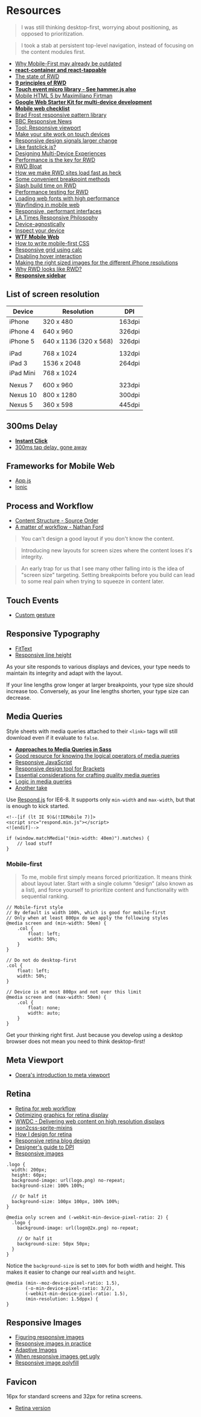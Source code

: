 # Resources

> I was still thinking desktop-first, worrying about positioning, as opposed to prioritization.

> I took a stab at persistent top-level navigation, instead of focusing on the content modules first.

* [Why Mobile-First may already be outdated](https://blog.intercom.io/why-mobile-first-may-already-be-outdated/)
* [**react-container and react-tappable**](https://www.youtube.com/watch?v=ctwmd5L1U_Q)
* [The state of RWD](http://webdesign.tutsplus.com/articles/the-state-of-responsive-web-design--cms-22878)
* [**9 principles of RWD**](http://blog.froont.com/9-basic-principles-of-responsive-web-design/)
* [**Touch event micro library - See hammer.js also**](http://quojs.tapquo.com/)
* [Mobile HTML 5 by Maximiliano Firtman](http://mobilehtml5.org/)
* [**Google Web Starter Kit for multi-device development**](https://developers.google.com/web/starter-kit/)
* [**Mobile web checklist**](http://www.luster.io/blog/9-29-14-mobile-web-checklist.html)
* [Brad Frost responsive pattern library](http://bradfrost.github.io/this-is-responsive/patterns.html)
* [BBC Responsive News](http://responsivenews.co.uk/)
* [Tool: Responsive viewport](http://cobyism.com/shapeshifter/)
* [Make your site work on touch devices](http://www.creativebloq.com/javascript/make-your-site-work-touch-devices-51411644)
* [Responsive design signals larger change](http://www.vanseodesign.com/web-design/responsive-design-signals-larger-change/)
* [Like fastclick.js?](http://filamentgroup.com/lab/tappy.html)
* [Designing Multi-Device Experiences](http://www.nirandfar.com/2014/07/how-successful-companies-design-for-users-multi-device-lives.html)
* [Performance is the key for RWD](http://www.smashingmagazine.com/2014/07/22/responsive-web-design-should-not-be-your-only-mobile-strategy/)
* [RWD Bloat](http://daverupert.com/2014/07/rwd-bloat-part-ii/)
* [How we make RWD sites load fast as heck](http://filamentgroup.com/lab/performance-rwd.html)
* [Some convenient breakpoint methods](http://restivejs.com/)
* [Slash build time on RWD](http://www.creativebloq.com/css3/slash-build-time-proportional-rwd-91412846)
* [Performance testing for RWD](https://github.com/lafikl/RWDPerf)
* [Loading web fonts with high performance](http://bdadam.com/blog/loading-webfonts-with-high-performance.html)
* [Wayfinding in mobile web](http://www.smashingmagazine.com/2014/10/13/wayfinding-for-the-mobile-web/)
* [Responsive, performant interfaces](https://github.com/mrmrs/tachyons/)
* [LA Times Responsive Philosophy](http://www.codeandtheory.com/things-we-make/responsive-philosophy)
* [Device-agnostically](http://www.smashingmagazine.com/smashing-newsletter-issue-123/)
* [Inspect your device](http://mydevice.io/)
* [**WTF Mobile Web**](http://wtfmobileweb.com/)
* [How to write mobile-first CSS](http://www.zell-weekeat.com/how-to-write-mobile-first-css/)
* [Responsive grid using calc](http://mintran.com/responsive-grid-using-calc/)
* [Disabling hover interaction](https://medium.com/@ennsu/disabling-hover-interactions-on-ios-acb034f32325)
* [Making the right sized images for the different iPhone resolutions](http://www.detroitlabs.com/blog/2015/2/12/making-the-right-sized-images-for-the-different-iphone-resolutions)
* [Why RWD looks like RWD?](http://timkadlec.com/2014/03/why-rwd-looks-like-rwd/)
* [**Responsive sidebar**](http://codyhouse.co/gem/responsive-sidebar-navigation/)

## List of screen resolution

|   Device  |       Resolution       |  DPI   |
| --------- | ---------------------- | ------ |
| iPhone    | 320 x 480              | 163dpi |
| iPhone 4  | 640 x 960              | 326dpi |
| iPhone 5  | 640 x 1136 (320 x 568) | 326dpi |
|           |                        |        |
| iPad      | 768 x 1024             | 132dpi |
| iPad 3    | 1536 x 2048            | 264dpi |
| iPad Mini | 768 x 1024             |        |
|           |                        |        |
| Nexus 7   | 600 x 960              | 323dpi |
| Nexus 10  | 800 x 1280             | 300dpi |
| Nexus 5   | 360 x 598              | 445dpi |

## 300ms Delay

* [**Instant Click**](http://instantclick.io/)
* [300ms tap delay, gone away](https://developers.google.com/web/updates/2013/12/300ms-tap-delay-gone-away?hl=en)

## Frameworks for Mobile Web

* [App.js](http://code.kik.com/app/2/index.html)
* [Ionic](http://ionicframework.com/)

## Process and Workflow

* [Content Structure - Source Order](https://vimeo.com/89535832)
* [A matter of workflow - Nathan Ford](http://www.iaskyouanswer.co.uk/nathan-ford.php)

> You can't design a good layout if you don't know the content.

> Introducing new layouts for screen sizes where the content loses it's integrity.

> An early trap for us that I see many other falling into is the idea of "screen size" targeting. Setting breakpoints before you build can lead to some real pain when trying to squeeze in content later.

## Touch Events

* [Custom gesture](https://developers.google.com/web/fundamentals/input/touch-input/touchevents/)

## Responsive Typography

* [FitText](http://fittextjs.com/)
* [Responsive line height](http://viljamis.com/blog/2014/responsive-line-height/)

As your site responds to various displays and devices, your type needs to maintain its integrity and adapt with the layout.

If your line lengths grow longer at larger breakpoints, your type size should increase too. Conversely, as your line lengths shorten, your type size can decrease.

## Media Queries

Style sheets with media queries attached to their `<link>` tags will still download even if it evaluate to `false`.

* [**Approaches to Media Queries in Sass**](http://css-tricks.com/approaches-media-queries-sass/)
* [Good resource for knowing the logical operators of media queries](https://developer.mozilla.org/en-US/docs/Web/Guide/CSS/Media_queries)
* [Responsive JavaScript](http://www.csskarma.com/blog/responsive-javascript/)
* [Responsive design tool for Brackets](http://www.leebrimelow.com/responsive-design-with-adobe-brackets/)
* [Essential considerations for crafting quality media queries](http://zomigi.com/blog/essential-considerations-for-crafting-quality-media-queries/)
* [Logic in media queries](http://css-tricks.com/logic-in-media-queries/)
* [Another take](http://sassmeister.com/gist/1a0a43f1511b9bd75adf)

Use [Respond.js](https://github.com/scottjehl/Respond) for IE6-8. It supports only `min-width` and `max-width`, but that is enough to kick started.

```
<!--[if (lt IE 9)&(!IEMobile 7)]>
<script src="respond.min.js"></script>
<![endif]-->
```

```
if (window.matchMedia("(min-width: 40em)").matches) {
	// load stuff}
```

### Mobile-first

> To me, mobile first simply means forced prioritization. It means think about layout later. Start with a single column “design” (also known as a list), and force yourself to prioritize content and functionality with sequential ranking.

```
// Mobile-first style
// By default is width 100%, which is good for mobile-first
// Only when at least 800px do we apply the following styles
@media screen and (min-width: 50em) {
	.col {
		float: left;
		width: 50%;
	}
}

// Do not do desktop-first
.col {
	float: left;
	width: 50%;
}

// Device is at most 800px and not over this limit
@media screen and (max-width: 50em) {
	.col {
		float: none;
		width: auto;
	}
}
```

Get your thinking right first. Just because you develop using a desktop browser does not mean you need to think desktop-first!

## Meta Viewport

* [Opera's introduction to meta viewport](http://dev.opera.com/articles/view/an-introduction-to-meta-viewport-and-viewport/)

## Retina

* [Retina for web workflow](http://michieldegraaf.com/post/retina-for-web-workflow/)
* [Optimizing graphics for retina display](http://www.studiopress.com/design/css-background-size-graphics.htm)
* [WWDC - Delivering web content on high resolution displays](https://developer.apple.com/videos/wwdc/2012/?id=602)
* [json2css-sprite-mixins](https://github.com/bensmithett/json2css-sprite-mixins)
* [How I design for retina](https://medium.com/p/e905c9106a56)
* [Responsive retina blog design](http://paulstamatiou.com/responsive-retina-blog-design/)
* [Designer's guide to DPI](http://sebastien-gabriel.com/designers-guide-to-dpi/)
* [Responsive images](https://github.com/andismith/grunt-responsive-images)


```
.logo {
  width: 200px;
  height: 60px;
  background-image: url(logo.png) no-repeat;
  background-size: 100% 100%;

  // Or half it
  background-size: 100px 100px, 100% 100%;
}

@media only screen and (-webkit-min-device-pixel-ratio: 2) {
  .logo {
    background-image: url(logo@2x.png) no-repeat;

    // Or half it
    background-size: 50px 50px;
  }
}
```

Notice the `background-size` is set to `100%` for both width and height. This makes it easier to change our real `width` and `height`.

```
@media (min--moz-device-pixel-ratio: 1.5),
       (-o-min-device-pixel-ratio: 3/2),
       (-webkit-min-device-pixel-ratio: 1.5),
       (min-resolution: 1.5dppx) {
}
```

## Responsive Images

* [Figuring responsive images](http://css-tricks.com/video-screencasts/133-figuring-responsive-images/)
* [Responsive images in practice](http://alistapart.com/article/responsive-images-in-practice)
* [Adaptive Images](http://adaptive-images.com/)
* [When responsive images get ugly](http://codepen.io/Tigt/blog/when-responsive-images-get-ugly)
* [Responsive image polyfill](https://github.com/aFarkas/respimage)

## Favicon

16px for standard screens and 32px for retina screens.

* [Retina version](http://xiconeditor.com/)